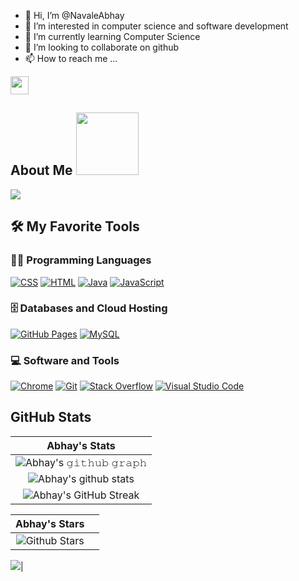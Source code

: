 - 👋 Hi, I’m @NavaleAbhay
- 👀 I’m interested in computer science and software development
- 🌱 I’m currently learning Computer Science
- 💞️ I’m looking to collaborate on github
- 📫 How to reach me ...

 <img src="https://github.com/TheDudeThatCode/TheDudeThatCode/blob/master/Assets/Hi.gif" width="29px">
<h2> About Me <img src = "https://media0.giphy.com/media/KDDpcKigbfFpnejZs6/giphy.gif?cid=ecf05e47oy6f4zjs8g1qoiystc56cu7r9tb8a1fe76e05oty&rid=giphy.gif" width = 100px></h2>
<img src = "https://camo.githubusercontent.com/18ce5f699367154406817e838d922e74f1d53abea421410b381a64f2c1725af9/68747470733a2f2f6d656469612e67697068792e636f6d2f6d656469612f4168337a4848376876735342322f67697068792e676966" >


<!---
NavaleAbhay/NavaleAbhay is a ✨ special ✨ repository because its `README.md` (this file) appears on your GitHub profile.
You can click the Preview link to take a look at your changes.
--->





## 🛠️ My Favorite Tools

### 👨‍💻 Programming Languages

<p>
    <a href="https://github.com/search?q=user%3ADenverCoder1+is%3Arepo+language%3Acss"><img alt="CSS" src="https://img.shields.io/badge/CSS%20-%231572B6.svg?logo=css3&logoColor=white"></a>
    <a href="https://github.com/search?q=user%3ADenverCoder1+is%3Arepo+language%3Ahtml"><img alt="HTML" src="https://img.shields.io/badge/HTML%20-%23E34F26.svg?logo=html5&logoColor=white"></a>
    <a href="https://github.com/search?q=user%3ADenverCoder1+is%3Arepo+language%3Ajava"><img alt="Java" src="https://img.shields.io/badge/Java-%23007396.svg?logo=java&logoColor=white"></a>
    <a href="https://github.com/search?q=user%3ADenverCoder1+is%3Arepo+language%3Ajavascript"><img alt="JavaScript" src="https://img.shields.io/badge/JavaScript%20-%23F7DF1E.svg?logo=javascript&logoColor=black"></a>
 </p>
 
    
### 🗄️ Databases and Cloud Hosting

<p>
    <a href="#"><img alt="GitHub Pages" src="https://img.shields.io/badge/GitHub%20Pages-%23327FC7.svg?logo=github&logoColor=white"></a>
    <a href="#"><img alt="MySQL" src="https://img.shields.io/badge/MySQL-00000F?style=for-the-badge&logo=mysql&logoColor=white"></a>
</p>

### 💻 Software and Tools

<p>
    <a href="#"><img alt="Chrome" src="https://img.shields.io/badge/Chrome-3DDC84?logo=google-chrome&logoColor=white"></a>
    <a href="#"><img alt="Git" src="https://img.shields.io/badge/Git%20-%23F05033.svg?logo=git&logoColor=white"></a>
    <a href="#"><img alt="Stack Overflow" src="https://img.shields.io/badge/-Stack%20Overflow-FE7A16?logo=stack-overflow&logoColor=white"></a>
    <a href="#"><img alt="Visual Studio Code" src="https://img.shields.io/badge/Visual%20Studio%20Code-0078d7.svg?logo=visual-studio-code&logoColor=white"></a>
</p>



## GitHub Stats


|                                                                     Abhay's Stats                                                                     |
|:------------------------------------------------------------------------------------------------------------------------------------------------------:|
| ![Abhay's 𝚐𝚒𝚝𝚑𝚞𝚋 𝚐𝚛𝚊𝚙𝚑](https://activity-graph.herokuapp.com/graph?username=NavaleAbhay&theme=react-dark&hide_border=true&area=true) |
| ![Abhay's github stats](https://github-readme-stats.vercel.app/api?username=NavaleAbhay&show_icons=true&theme=algolia)              | 
| ![Abhay's GitHub Streak](https://github-readme-streak-stats.herokuapp.com/?user=NavaleAbhay&theme=algolia)                    | 
    

|                                                                                                      Abhay's Stars                                                                                                       |                                                                                                                    |      
|:-------------------------------------------------------------------------------------------------------------------------------------------------------------------------------------------------------------------------:|:---------------------------------------------------------------------------------------------------------------------------------:|
| ![Github Stars](https://github-readme-stats.vercel.app/api?username=NavaleAbhay&show_icons=true&locale=en&count_private=true&hide_rank=true&custom_title=My%20GitHub%20Stats&disable_animations=true&theme=algolia) | 

<img src="https://github-readme-stats.vercel.app/api/top-langs/?username=NavaleAbhay&layout=compact&theme=github_dark"/>|









